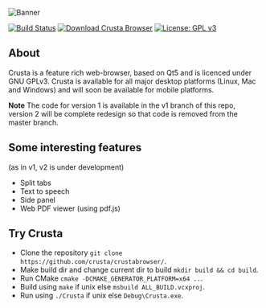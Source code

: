 ![Banner](https://github.com/CrustaBrowser/CrustaBrowser/blob/master/banner.png) 

[![Build Status](https://travis-ci.org/Crusta/CrustaBrowser.svg?branch=master)](https://travis-ci.org/Crusta/CrustaBrowser)
[![Download Crusta Browser](https://img.shields.io/sourceforge/dm/crustabrowser.svg)](https://sourceforge.net/projects/crustabrowser/files/latest/download)
[![License: GPL v3](https://img.shields.io/badge/License-GPL%20v3-blue.svg)](https://www.gnu.org/licenses/gpl-3.0)

## About

Crusta is a feature rich web-browser, based on Qt5 and is licenced under GNU GPLv3. Crusta is available for all major desktop platforms (Linux, Mac and Windows) and will soon be available for mobile platforms.

**Note** The code for version 1 is available in the v1 branch of this repo, version 2 will be complete redesign so that code is removed from the master branch.

## Some interesting features
(as in v1, v2 is under development)
- Split tabs
- Text to speech
- Side panel
- Web PDF viewer (using pdf.js)

## Try Crusta
- Clone the repository `git clone https://github.com/crusta/crustabrowser/`.
- Make build dir and change current dir to build `mkdir build && cd build`.
- Run CMake `cmake -DCMAKE_GENERATOR_PLATFORM=x64 ..`.
- Build using `make` if unix else `msbuild ALL_BUILD.vcxproj`.
- Run using `./Crusta` if unix else `Debug\Crusta.exe`.

